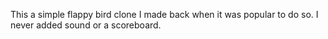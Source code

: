 This a simple flappy bird clone I made back when it was popular to do so.
I never added sound or a scoreboard.
